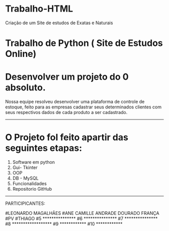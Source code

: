 # Trabalho-HTML
Criação de um Site de estudos de Exatas e Naturais
# Trabalho de Python ( Site de Estudos Online)
# Desenvolver um projeto do 0 absoluto. 
  Nossa equipe resolveu desenvolver uma plataforma de controle
  de estoque, feito para as empresas cadastrar seus determinados
  clientes com seus respectivos dados de cada produto a ser cadastrado.
_____________________________________________________
# O Projeto foI feito apartir das seguintes etapas: 
1. Software em python
2. Gui- Tkinter
3. OOP
4. DB - MySQL
5. Funcionalidades
6. Repositorio GitHub
___________________________________________________
PARTICIPICANTES:

#LEONARDO MAGALHÃES
#ANE CAMILLE ANDRADE DOURADO FRANÇA
#PV
#THIAGO
#5 ***************
#6 ***************
#7 ***************
#8 ******************
#9 ************
#10 ************
